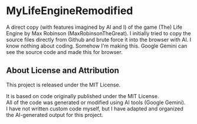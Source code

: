 # MyLifeEngineRemodified
A direct copy (with features imagined by AI and I) of the game (The) Life Engine by Max Robinson (MaxRobinsonTheGreat). I initially tried to copy the source files directly from Github and brute force it into the browser with AI. I know nothing about coding. Somehow I'm making this. Google Gemini can see the source code and made this for browser.

## About License and Attribution

This project is released under the MIT License.

It is based on code originally published under the MIT License.  
All of the code was generated or modified using AI tools (Google Gemini).  
I have not written custom code myself, but I have adapted and organized the AI-generated output for this project.
